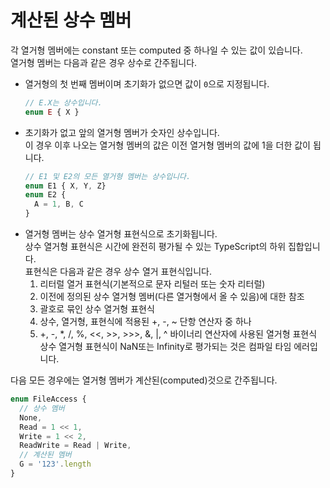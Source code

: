 # 계산된 상수 멤버

각 열거형 멤버에는 constant 또는 computed 중 하나일 수 있는 값이 있습니다.<br/>
열거형 멤버는 다음과 같은 경우 상수로 간주됩니다.

- 열거형의 첫 번째 멤버이며 초기화가 없으면 값이 `0`으로 지정됩니다.
  ```ts
  // E.X는 상수입니다.
  enum E { X }
  ```
- 초기화가 없고 앞의 열거형 멤버가 숫자인 상수입니다.<br/>
  이 경우 이후 나오는 열거형 멤버의 값은 이전 열거형 멤버의 값에 1을 더한 값이 됩니다.
  ```ts
  // E1 및 E2의 모든 열거형 멤버는 상수입니다.
  enum E1 { X, Y, Z}
  enum E2 {
    A = 1, B, C
  }
  ```
- 열거형 멤버는 상수 열거형 표현식으로 초기화됩니다.<br/>
  상수 열거형 표현식은 시간에 완전히 평가될 수 있는 TypeScript의 하위 집합입니다.<br/>
  표현식은 다음과 같은 경우 상수 열거 표현식입니다.
  1. 리터럴 열거 표현식(기본적으로 문자 리털러 또는 숫자 리터럴)
  2. 이전에 정의된 상수 열거형 멤버(다른 열거형에서 올 수 있음)에 대한 참조
  3. 괄호로 묶인 상수 열거형 표현식
  4. 상수, 열거형, 표현식에 적용된 +, -, ~ 단항 연산자 중 하나
  5. +, -, *, /, %, <<, >>, >>>, &, |, ^ 바이너리 연산자에 사용된 열거형 표현식 상수 열거형 표현식이 NaN또는 Infinity로 평가되는 것은 컴파일 타임 에러입니다.

다음 모든 경우에는 열거형 멤버가 계산된(computed)것으로 간주됩니다.

```ts
enum FileAccess {
  // 상수 멤버
  None,
  Read = 1 << 1,
  Write = 1 << 2,
  ReadWrite = Read | Write,
  // 계산된 멤버
  G = '123'.length
}
```